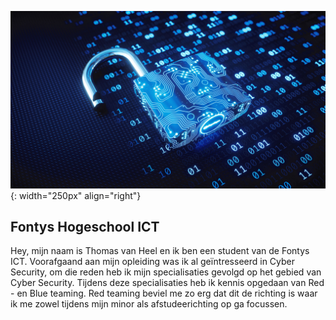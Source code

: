 ![Thomas van Heel](./images/cyber-security.jpg){: width="250px" align="right"}
## Fontys Hogeschool ICT
Hey, mijn naam is Thomas van Heel en ik ben een student van de Fontys ICT. Voorafgaand aan mijn opleiding was ik al geïntresseerd in Cyber Security, om die reden heb ik mijn specialisaties gevolgd op het gebied van Cyber Security. Tijdens deze specialisaties heb ik kennis opgedaan van Red - en Blue teaming. Red teaming beviel me zo erg dat dit de richting is waar ik me zowel tijdens mijn minor als afstudeerichting op ga focussen. 


